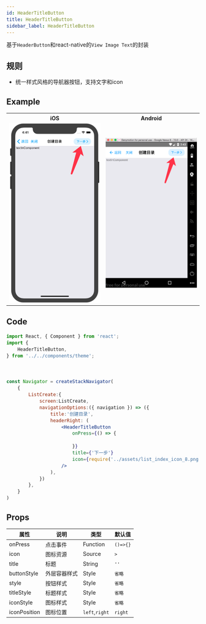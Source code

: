 ```yaml
---
id: HeaderTitleButton
title: HeaderTitleButton
sidebar_label: HeaderTitleButton
---
```


基于`HeaderButton`和react-native的`View Image Text`的封装


## 规则
- 统一样式风格的导航器按钮，支持文字和icon


## Example

<table>
  <tr>
    <th style="width: 50%;">iOS</th>
    <th style="width: 50%;">Android</th>
  </tr>
  <tr>
    <td style="width: 50%;">
      <center><img src="/docs/assets/zhuolangyun-HeaderTitleButton.ios.png"></img></center>
    </td>
    <td style="width: 50%;">
      <center><img src="/docs/assets/zhuolangyun-HeaderTitleButton.android.png"></img></center>
    </td>
  </tr>
</table>




## Code

```jsx
import React, { Component } from 'react';
import {
    HeaderTitleButton,
} from '../../components/theme';



const Navigator = createStackNavigator(
    {
        ListCreate:{
            screen:ListCreate,
            navigationOptions:({ navigation }) => ({
                title:'创建目录',
                headerRight: (
                    <HeaderTitleButton
                        onPress={() => {

                        }}
                        title={'下一步'}
                        icon={require('../assets/list_index_icon_8.png')}
                    />
                ),
            })
        },
    }
)

```



## Props

属性 | 说明 | 类型 | 默认值
----|-----|------|------
| onPress | 点击事件 | Function   |  `()=>{}` |
| icon | 图标资源 | Source |  `>` |
| title | 标题 | String   |  `''` |
| buttonStyle | 外层容器样式 | Style   |  `省略` |
| style | 按钮样式 | Style   |  `省略` |
| titleStyle | 标题样式 | Style   |  `省略` |
| iconStyle | 图标样式 | Style   |  `省略` |
| iconPosition | 图标位置 | `left`,`right`   |  `right` |

